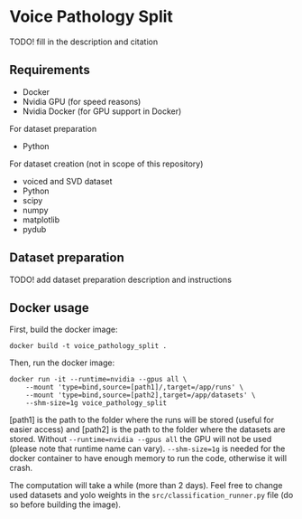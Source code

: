 # Voice Pathology Split

TODO! fill in the description and citation

## Requirements

- Docker
- Nvidia GPU (for speed reasons)
- Nvidia Docker (for GPU support in Docker)

For dataset preparation
- Python

For dataset creation (not in scope of this repository)
- voiced and SVD dataset
- Python
- scipy
- numpy
- matplotlib
- pydub

## Dataset preparation

TODO! add dataset preparation description and instructions

## Docker usage

First, build the docker image:

```docker build -t voice_pathology_split .```

Then, run the docker image:

```
docker run -it --runtime=nvidia --gpus all \
    --mount 'type=bind,source=[path1]/,target=/app/runs' \
    --mount 'type=bind,source=[path2],target=/app/datasets' \
    --shm-size=1g voice_pathology_split
```

[path1] is the path to the folder where the runs will be stored (useful for easier access) and [path2] is the path to the folder where the datasets are stored. Without ```--runtime=nvidia --gpus all``` the GPU will not be used (please note that runtime name can vary). ```--shm-size=1g``` is needed for the docker container to have enough memory to run the code, otherwise it will crash.

The computation will take a while (more than 2 days). Feel free to change used datasets and yolo weights in the ```src/classification_runner.py``` file (do so before building the image).
